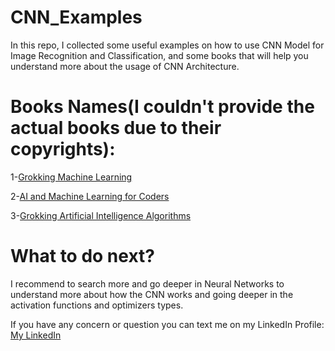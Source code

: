 # CNN_Examples
In this repo, I collected some useful examples on how to use CNN Model for Image Recognition and Classification, and some books that will help you understand more about the usage of CNN Architecture.


# Books Names(I couldn't provide the actual books due to their copyrights):

1-[Grokking Machine Learning](https://www.oreilly.com/library/view/grokking-machine-learning/9781617295911/)

2-[AI and Machine Learning for Coders](https://www.oreilly.com/library/view/ai-and-machine/9781492078180/)

3-[Grokking Artificial Intelligence Algorithms](https://www.manning.com/books/grokking-artificial-intelligence-algorithms)

# What to do next?

I recommend to search more and go deeper in Neural Networks to understand more about how the CNN works and going deeper in the activation functions and optimizers types.

If you have any concern or question you can text me on my LinkedIn Profile: [My LinkedIn](https://www.linkedin.com/in/omarkkhalaf/)
